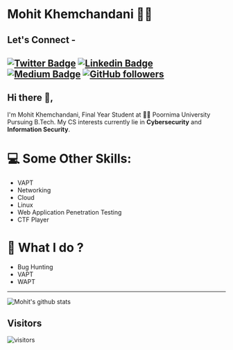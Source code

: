 # Mohit Khemchandani 👨‍💻

## Let's Connect -
[![Twitter Badge](https://img.shields.io/badge/-@mohitkchandani-1ca0f1?style=flat-square&labelColor=1ca0f1&logo=twitter&logoColor=white&link=https://twitter.com/mohitkchandani)](https://twitter.com/mohitkchandani) [![Linkedin Badge](https://img.shields.io/badge/-mohitkhemchandani-blue?style=flat-square&logo=Linkedin&logoColor=white&link=https://www.linkedin.com/in/mohitkhemchandani/)](https://www.linkedin.com/in/mohitkhemchandani) [![Medium Badge](https://img.shields.io/badge/-@_cryptonic007-03a57a?style=flat-square&labelColor=000000&logo=Medium&link=https://medium.com/@_cryptonic007/)](https://medium.com/@_cryptonic007/)
[![GitHub followers](https://img.shields.io/github/followers/mohitkhemchandani?label=Follow&style=social)](https://github.com/mohitkhemchandani/?tab=follow)
---
## Hi there 👋,           
I'm Mohit Khemchandani, Final Year Student at 👨‍💻 Poornima University Pursuing B.Tech. My CS interests currently lie in **Cybersecurity** and **Information Security**.

# 💻 Some Other Skills:
- VAPT
- Networking
- Cloud
- Linux
- Web Application Penetration Testing
- CTF Player

# 🧐 What I do ?
- Bug Hunting
- VAPT
- WAPT

---
![Mohit's github stats](https://github-readme-stats.vercel.app/api?username=mohitkhemchandani&show_icons=true)

## Visitors
![visitors](https://visitor-badge.laobi.icu/badge?page_id=mohitkchandani)

